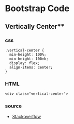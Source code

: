 
# Bootstrap Code

## Vertically Center**

### css
```
.vertical-center {
  min-height: 100%;
  min-height: 100vh;
  display: flex;
  align-items: center;
}
```

### HTML
```
<div class="vertical-center">
```

### source
* [Stackoverflow](https://stackoverflow.com/questions/22196587/how-to-center-align-vertically-the-container-in-bootstrap)
